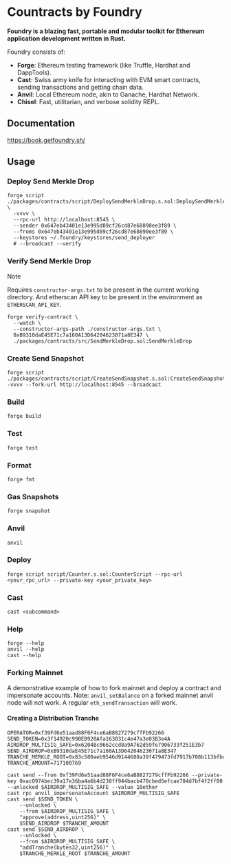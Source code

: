 # Countracts by Foundry

**Foundry is a blazing fast, portable and modular toolkit for Ethereum application development written in Rust.**

Foundry consists of:

- **Forge**: Ethereum testing framework (like Truffle, Hardhat and DappTools).
- **Cast**: Swiss army knife for interacting with EVM smart contracts, sending transactions and getting chain data.
- **Anvil**: Local Ethereum node, akin to Ganache, Hardhat Network.
- **Chisel**: Fast, utilitarian, and verbose solidity REPL.

## Documentation

<https://book.getfoundry.sh/>

## Usage

### Deploy Send Merkle Drop

```shell
forge script ./packages/contracts/script/DeploySendMerkleDrop.s.sol:DeploySendMerkleDropScript \
  -vvvv \
  --rpc-url http://localhost:8545 \
  --sender 0x647eb43401e13e995d89cf26cd87e68890ee3f89 \
  --froms 0x647eb43401e13e995d89cf26cd87e68890ee3f89 \
  --keystores ~/.foundry/keystores/send_deployer
  # --broadcast --verify
```

### Verify Send Merkle Drop

> [!NOTE]
> Requires `constructor-args.txt` to be present in the current working directory. And etherscan API key to be present in the environment as `ETHERSCAN_API_KEY`.

```shell
forge verify-contract \
  --watch \
  --constructor-args-path ./constructor-args.txt \
  0xB9310daE45E71c7a160A13D64204623071a8E347 \
  ./packages/contracts/src/SendMerkleDrop.sol:SendMerkleDrop
```

### Create Send Snapshot

```shell
forge script ./packages/contracts/script/CreateSendSnapshot.s.sol:CreateSendSnapshotScript -vvvv --fork-url http://localhost:8545 --broadcast
```

### Build

```shell
forge build
```

### Test

```shell
forge test
```

### Format

```shell
forge fmt
```

### Gas Snapshots

```shell
forge snapshot
```

### Anvil

```shell
anvil
```

### Deploy

```shell
forge script script/Counter.s.sol:CounterScript --rpc-url <your_rpc_url> --private-key <your_private_key>
```

### Cast

```shell
cast <subcommand>
```

### Help

```shell
forge --help
anvil --help
cast --help
```

### Forking Mainnet

A demonstrative example of how to fork mainnet and deploy a contract and impersonate accounts. Note: `anvil_setBalance` on a forked mainnet anvil node will not work. A regular `eth_sendTransaction` will work.

#### Creating a Distribution Tranche

```shell
OPERATOR=0xf39Fd6e51aad88F6F4ce6aB8827279cffFb92266
SEND_TOKEN=0x3f14920c99BEB920Afa163031c4e47a3e03B3e4A
AIRDROP_MULTISIG_SAFE=0x6204Bc0662ccd8a9A762d59fe7906733f251E3b7
SEND_AIRDROP=0xB9310daE45E71c7a160A13D64204623071a8E347
TRANCHE_MERKLE_ROOT=0x83c580aeb9546d9144688a39f479473fd7917b708b113bfbd4d62947d62cddff
TRANCHE_AMOUNT=717100769

cast send --from 0xf39Fd6e51aad88F6F4ce6aB8827279cffFb92266 --private-key 0xac0974bec39a17e36ba4a6b4d238ff944bacb478cbed5efcae784d7bf4f2ff80 --unlocked $AIRDROP_MULTISIG_SAFE --value 10ether
cast rpc anvil_impersonateAccount $AIRDROP_MULTISIG_SAFE
cast send $SEND_TOKEN \
    --unlocked \
    --from $AIRDROP_MULTISIG_SAFE \
    "approve(address,uint256)" \
    $SEND_AIRDROP $TRANCHE_AMOUNT
cast send $SEND_AIRDROP \
    --unlocked \
    --from $AIRDROP_MULTISIG_SAFE \
    "addTranche(bytes32,uint256)" \
    $TRANCHE_MERKLE_ROOT $TRANCHE_AMOUNT
```
